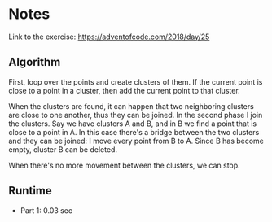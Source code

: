 Notes
=====

Link to the exercise: https://adventofcode.com/2018/day/25

Algorithm
---------

First, loop over the points and create clusters of them. If the current
point is close to a point in a cluster, then add the current point to
that cluster.

When the clusters are found, it can happen that two neighboring clusters
are close to one another, thus they can be joined. In the second phase
I join the clusters. Say we have clusters A and B, and in B we find a point
that is close to a point in A. In this case there's a bridge between the
two clusters and they can be joined: I move every point from B
to A. Since B has become empty, cluster B can be deleted.

When there's no more movement between the clusters, we can stop.

Runtime
-------

* Part 1: 0.03 sec
